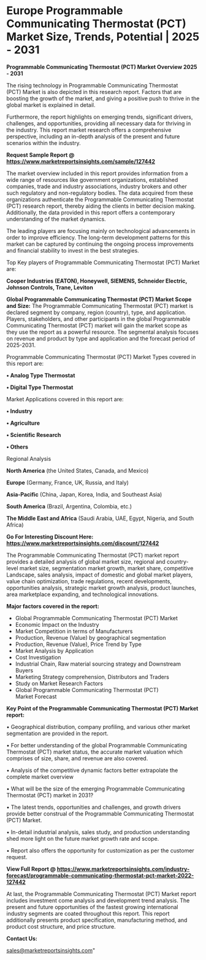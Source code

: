  # Europe Programmable Communicating Thermostat (PCT) Market Size, Trends, Potential | 2025 - 2031

<Strong> Programmable Communicating Thermostat (PCT) Market Overview 2025 - 2031</strong>

The rising technology in Programmable Communicating Thermostat (PCT) Market is also depicted in this research report. Factors that are boosting the growth of the market, and giving a positive push to thrive in the global market is explained in detail.

Furthermore, the report highlights on emerging trends, significant drivers, challenges, and opportunities, providing all necessary data for thriving in the industry. This report market research offers a comprehensive perspective, including an in-depth analysis of the present and future scenarios within the industry.

<strong>Request Sample Report @ <a href=https://www.marketreportsinsights.com/sample/127442>https://www.marketreportsinsights.com/sample/127442</a></strong>

The market overview included in this report provides information from a wide range of resources like government organizations, established companies, trade and industry associations, industry brokers and other such regulatory and non-regulatory bodies. The data acquired from these organizations authenticate the Programmable Communicating Thermostat (PCT) research report, thereby aiding the clients in better decision making. Additionally, the data provided in this report offers a contemporary understanding of the market dynamics.

The leading players are focusing mainly on technological advancements in order to improve efficiency. The long-term development patterns for this market can be captured by continuing the ongoing process improvements and financial stability to invest in the best strategies.

Top Key players of Programmable Communicating Thermostat (PCT) Market are:

<strong>Cooper Industries (EATON), Honeywell, SIEMENS, Schneider Electric, Johnson Controls, Trane, Leviton</strong>

<strong><b>Global Programmable Communicating Thermostat (PCT) Market Scope and Size:</b></strong>
The Programmable Communicating Thermostat (PCT) market is declared segment by company, region (country), type, and application. Players, stakeholders, and other participants in the global Programmable Communicating Thermostat (PCT) market will gain the market scope as they use the report as a powerful resource. The segmental analysis focuses on revenue and product by type and application and the forecast period of 2025-2031.

Programmable Communicating Thermostat (PCT) Market Types covered in this report are:

<strong>• Analog Type Thermostat

• Digital Type Thermostat</strong>

Market Applications covered in this report are:

<strong>• Industry

• Agriculture

• Scientific Research

• Others</strong> 

Regional Analysis

<strong>North America</strong> (the United States, Canada, and Mexico)

<strong>Europe</strong> (Germany, France, UK, Russia, and Italy)

<strong>Asia-Pacific</strong> (China, Japan, Korea, India, and Southeast Asia)

<strong>South America</strong> (Brazil, Argentina, Colombia, etc.)

<strong>The Middle East and Africa</strong> (Saudi Arabia, UAE, Egypt, Nigeria, and South Africa)

<strong>Go For Interesting Discount Here: <a href=https://www.marketreportsinsights.com/discount/127442>https://www.marketreportsinsights.com/discount/127442</a></strong>

The Programmable Communicating Thermostat (PCT) market report provides a detailed analysis of global market size, regional and country-level market size, segmentation market growth, market share, competitive Landscape, sales analysis, impact of domestic and global market players, value chain optimization, trade regulations, recent developments, opportunities analysis, strategic market growth analysis, product launches, area marketplace expanding, and technological innovations.

<strong><b>Major factors covered in the report:</b></strong>
<ul>
  <li>Global Programmable Communicating Thermostat (PCT) Market </li>
  <li>Economic Impact on the Industry</li>
  <li>Market Competition in terms of Manufacturers</li>
  <li>Production, Revenue (Value) by geographical segmentation</li>
  <li>Production, Revenue (Value), Price Trend by Type</li>
  <li>Market Analysis by Application</li>
  <li>Cost Investigation</li>
  <li>Industrial Chain, Raw material sourcing strategy and Downstream Buyers</li>
  <li>Marketing Strategy comprehension, Distributors and Traders</li>
  <li>Study on Market Research Factors</li>
  <li>Global Programmable Communicating Thermostat (PCT) Market Forecast</li>
</ul>

<strong><b>Key Point of the Programmable Communicating Thermostat (PCT) Market report:</b></strong>

• Geographical distribution, company profiling, and various other market segmentation are provided in the report.

• For better understanding of the global Programmable Communicating Thermostat (PCT) market status, the accurate market valuation which comprises of size, share, and revenue are also covered.

• Analysis of the competitive dynamic factors better extrapolate the complete market overview

• What will be the size of the emerging Programmable Communicating Thermostat (PCT) market in 2031?

• The latest trends, opportunities and challenges, and growth drivers provide better construal of the Programmable Communicating Thermostat (PCT) Market.

• In-detail industrial analysis, sales study, and production understanding shed more light on the future market growth rate and scope.

• Report also offers the opportunity for customization as per the customer request.

<strong><b>View Full Report @ <a href=https://www.marketreportsinsights.com/industry-forecast/programmable-communicating-thermostat-pct-market-2022-127442>https://www.marketreportsinsights.com/industry-forecast/programmable-communicating-thermostat-pct-market-2022-127442</a></b></strong>


At last, the Programmable Communicating Thermostat (PCT) Market report includes investment come analysis and development trend analysis. The present and future opportunities of the fastest growing international industry segments are coated throughout this report. This report additionally presents product specification, manufacturing method, and product cost structure, and price structure.

<strong>Contact Us:</strong>

sales@marketreportsinsights.com"
